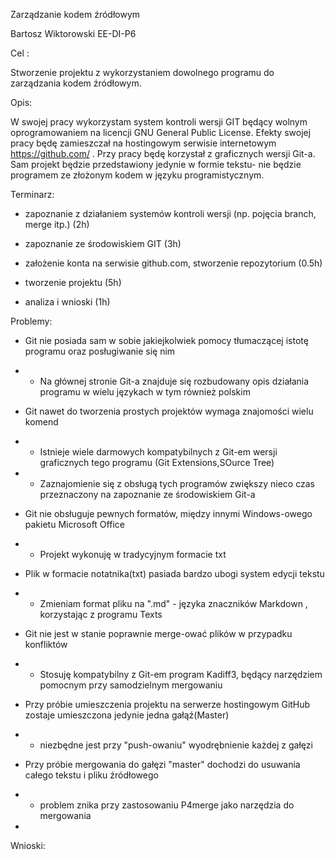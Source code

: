 Zarządzanie kodem źródłowym



Bartosz Wiktorowski EE-DI-P6



Cel :

Stworzenie projektu z wykorzystaniem dowolnego programu do zarządzania kodem
źródłowym.

Opis:

W swojej pracy wykorzystam system kontroli wersji GIT będący wolnym
oprogramowaniem na licencji GNU General Public License. Efekty swojej pracy będę
zamieszczał  na hostingowym serwisie internetowym  https://github.com/ . Przy
pracy będę korzystał z graficznych wersji Git-a. Sam projekt będzie
przedstawiony jedynie w formie tekstu- nie będzie programem ze złożonym kodem w
języku programistycznym.



Terminarz:

-   zapoznanie z działaniem systemów kontroli wersji (np. pojęcia branch, merge
    itp.) (2h)

-   zapoznanie ze środowiskiem GIT (3h)

-   założenie konta na serwisie github.com, stworzenie repozytorium (0.5h)

-   tworzenie projektu (5h)

-   analiza i wnioski (1h)



Problemy:

-   Git nie posiada sam w sobie jakiejkolwiek pomocy tłumaczącej istotę programu
    oraz posługiwanie się nim

-   - Na głównej stronie Git-a znajduje się rozbudowany opis działania programu
    w wielu językach w tym również polskim



-   Git nawet do tworzenia prostych projektów wymaga znajomości wielu komend

-   - Istnieje wiele darmowych kompatybilnych z Git-em wersji graficznych tego
    programu (Git Extensions,SOurce Tree)

-   - Zaznajomienie się z obsługą tych programów zwiększy nieco czas
    przeznaczony na zapoznanie ze środowiskiem Git-a



-   Git nie obsługuje pewnych formatów, między innymi Windows-owego pakietu
    Microsoft Office

-   - Projekt wykonuję w tradycyjnym formacie txt



-   Plik w formacie notatnika(txt) pasiada bardzo ubogi system edycji tekstu

-   - Zmieniam format pliku na ".md" - języka znaczników Markdown , korzystając
    z programu Texts



-   Git nie jest w stanie poprawnie merge-ować plików w przypadku konfliktów

-   - Stosuję kompatybilny z Git-em program Kadiff3, będący narzędziem pomocnym
    przy samodzielnym mergowaniu



-   Przy próbie umieszczenia projektu na serwerze hostingowym GitHub zostaje
    umieszczona jedynie jedna gałąź(Master)

-   - niezbędne jest przy "push-owaniu" wyodrębnienie każdej z gałęzi



-   Przy próbie mergowania do gałęzi "master" dochodzi do usuwania całego tekstu
    i pliku źródłowego

-   - problem znika przy zastosowaniu P4merge jako narzędzia do mergowania



-   





Wnioski:


